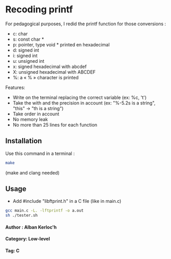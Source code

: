 # Recoding printf

For pedagogical purposes, I redid the printf function for those conversions : 
- c: char
- s: const char *
- p: pointer, type void * printed en hexadecimal
- d: signed int
- i: signed int
- u: unsigned int
- x: signed hexadecimal with abcdef
- X: unsigned hexadecimal  with ABCDEF
- %: a « % » character is printed


Features:
- Write on the terminal replacing the correct variable (ex: %c, 't')
- Take the with and the precision in account (ex: "%-5.2s is a string", "this" -> "th is a string")
- Take order in account
- No memory leak
- No more than 25 lines for each function

## Installation

Use this command in a terminal : 

```bash
make
```

(make and clang needed)

## Usage

- Add #include "libftprint.h" in a C file (like in main.c)

```bash
gcc main.c -L. -lftprintf -o a.out
sh ./tester.sh
```

#### Author : Alban Kerloc'h
#### Category: Low-level
#### Tag: C
